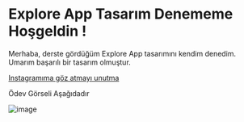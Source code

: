 # Explore App Tasarım Denememe Hoşgeldin !

Merhaba, derste gördüğüm Explore App tasarımını kendim denedim. Umarım başarılı bir tasarım olmuştur.

[Instagramıma göz atmayı unutma](https://www.instagram.com/gokhankundala/)


Ödev Görseli Aşağıdadır














![image](https://github.com/gkhnkndl/exploreapp/assets/148795426/9b0da2c8-0a7d-4d8b-814f-4cd811904fae)
